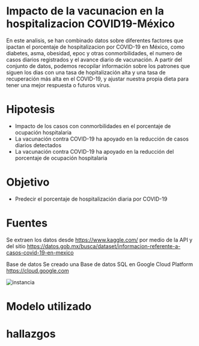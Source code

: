 # Impacto de la vacunacion en la hospitalizacion COVID19-México


En este analisis, se han combinado datos sobre diferentes factores que ipactan el porcentaje de hospitalizacion por COVID-19 en México, como diabetes, asma, obesidad, epoc y otras conmorbilidades, el numero de casos diarios registrados y el avance diario de vacunación. A partir del conjunto de datos, podemos recopilar información sobre los patrones que siguen los dias con una tasa  de hopitalización alta y una tasa de recuperación más alta en el COVID-19, y ajustar nuestra propia dieta para tener una mejor respuesta o futuros virus.

# Hipotesis
- Impacto de los casos con conmorbilidades en el porcentaje de ocupación hospitalaria
- La vacunación contra COVID-19 ha apoyado en la reducción de casos diarios detectados
- La vacunación contra COVID-19 ha apoyado en la reducción del porcentaje de ocupación hospitalaria


# Objetivo
- Predecir el porcentaje de hospitalización diaria por COVID-19



# Fuentes
Se extraen los datos desde https://www.kaggle.com/ por medio de la API y del sitio https://datos.gob.mx/busca/dataset/informacion-referente-a-casos-covid-19-en-mexico

Base de datos
Se creado una Base de datos SQL en Google Cloud Platform https://cloud.google.com

![instancia](https://user-images.githubusercontent.com/98288000/151711592-07272d69-0609-4238-89d4-57383036f0ac.PNG)


# Modelo utilizado






# hallazgos

